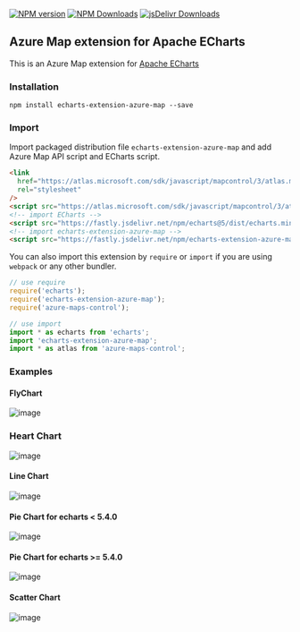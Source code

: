 [![NPM version](https://img.shields.io/npm/v/echarts-extension-azure-map.svg?style=flat)](https://www.npmjs.org/package/echarts-extension-azure-map) [![NPM Downloads](https://img.shields.io/npm/dm/echarts-extension-azure-map.svg)](https://npmcharts.com/compare/echarts-extension-azure-map?minimal=true) [![jsDelivr Downloads](https://data.jsdelivr.com/v1/package/npm/echarts-extension-azure-map/badge?style=rounded)](https://www.jsdelivr.com/package/npm/echarts-extension-azure-map)

## Azure Map extension for Apache ECharts

This is an Azure Map extension for [Apache ECharts](https://echarts.apache.org/en/index.html)

### Installation

```shell
npm install echarts-extension-azure-map --save
```

### Import

Import packaged distribution file `echarts-extension-azure-map` and add Azure Map API script and ECharts script.

```html
<link
  href="https://atlas.microsoft.com/sdk/javascript/mapcontrol/3/atlas.min.css"
  rel="stylesheet"
/>
<script src="https://atlas.microsoft.com/sdk/javascript/mapcontrol/3/atlas.min.js"></script>
<!-- import ECharts -->
<script src="https://fastly.jsdelivr.net/npm/echarts@5/dist/echarts.min.js"></script>
<!-- import echarts-extension-azure-map -->
<script src="https://fastly.jsdelivr.net/npm/echarts-extension-azure-map/dist/echarts-extension-azure-map.min.js"></script>
```

You can also import this extension by `require` or `import` if you are using `webpack` or any other bundler.

```js
// use require
require('echarts');
require('echarts-extension-azure-map');
require('azure-maps-control');

// use import
import * as echarts from 'echarts';
import 'echarts-extension-azure-map';
import * as atlas from 'azure-maps-control';
```

### Examples

#### FlyChart
![image](https://github.com/user-attachments/assets/3af869ef-60a2-4c66-86f7-a0576bcfaa71)

### Heart Chart
![image](https://github.com/user-attachments/assets/2013714a-b5da-44f8-9f2a-146c9983a771)

#### Line Chart
![image](https://github.com/user-attachments/assets/402e1268-2ea6-409c-80f6-7e928f385dc5)

#### Pie Chart for echarts < 5.4.0
![image](https://github.com/user-attachments/assets/e9680876-4bb0-4d6f-b133-74524919b79a)

#### Pie Chart for echarts >= 5.4.0
![image](https://github.com/user-attachments/assets/72117a8d-e282-4568-ac17-6d2408285a33)

#### Scatter Chart
![image](https://github.com/user-attachments/assets/9a6861ad-1927-4618-bf56-1b7066a646ff)

